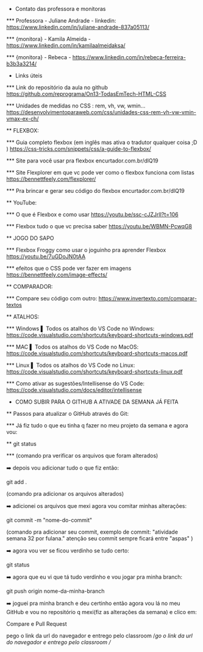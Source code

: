 <!-- Atalho para criar automaticamente
base (html) -->
<!-- Para auto completar automaticamente seu codigo vá até a aba (aquivo=>preferencias=>configurações=>extensões=>emmet 
e inserir esse comando("emmet.triggerExpansionOnTab":true,"files.associations": {"*html":"html"},) -->
<!-- Atalho para commitar html (shift+alt+A )-->

<!-- Inserir recurso de texto ficticio (lorem Ipsum) atalho (>lorem15= adiciona 15 palavras lorem ipsum) (lorem*15= Adiciona 15 linhas) -->

 * Contato das professora e monitoras

*** Professora - Juliane Andrade - linkedin: https://www.linkedin.com/in/juliane-andrade-837a05113/

*** {monitora} - Kamila Almeida - https://www.linkedin.com/in/kamilaalmeidaksa/

*** {monitora} - Rebeca - https://www.linkedin.com/in/rebeca-ferreira-b3b3a3214/


* Links úteis


*** Link do repositório da aula no github
https://github.com/reprograma/On13-TodasEmTech-HTML-CSS

*** Unidades de medidas no CSS : rem, vh, vw, wmin...
https://desenvolvimentoparaweb.com/css/unidades-css-rem-vh-vw-vmin-vmax-ex-ch/


** FLEXBOX:

*** Guia completo flexbox (em inglês mas ativa o tradutor qualquer coisa ;D )
https://css-tricks.com/snippets/css/a-guide-to-flexbox/

*** Site para você usar pra flexbox 
encurtador.com.br/dlQ19

*** Site Flexplorer em que vc pode ver como o flexbox funciona com listas
https://bennettfeely.com/flexplorer/ 

*** Pra brincar e gerar seu código do flexbox
encurtador.com.br/dlQ19

** YouTube:

*** O que é Flexbox e como usar
https://youtu.be/ssc-cJZJrlI?t=106 

*** Flexbox tudo o que vc precisa saber
https://youtu.be/WBMN-PcwqG8

** JOGO DO SAPO

*** Flexbox Froggy como usar o joguinho pra aprender Flexbox
https://youtu.be/7uGDoJN0tAA



*** efeitos que o CSS pode ver fazer em imagens
https://bennettfeely.com/image-effects/


** COMPARADOR: 

*** Compare seu código com outro:
https://www.invertexto.com/comparar-textos


** ATALHOS: 

*** Windows ▌ Todos os atalhos do VS Code no Windows:
https://code.visualstudio.com/shortcuts/keyboard-shortcuts-windows.pdf

*** MAC ▌ Todos os atalhos do VS Code no MacOS:
https://code.visualstudio.com/shortcuts/keyboard-shortcuts-macos.pdf

*** Linux ▌ Todos os atalhos do VS Code no Linux: 
https://code.visualstudio.com/shortcuts/keyboard-shortcuts-linux.pdf

*** Como ativar as sugestões/Intellisense do VS Code: 
https://code.visualstudio.com/docs/editor/intellisense


* COMO SUBIR  PARA O GITHUB A  ATIVADE DA SEMANA JÁ FEITA 

** Passos para atualizar o GitHub através do Git: 

*** Já fiz tudo o que eu tinha q fazer no meu projeto da semana e agora vou:


** git status 

*** (comando pra verificar os arquivos que foram alterados)


➡️ depois vou adicionar tudo o que fiz então:

git add .  

(comando pra adicionar os arquivos alterados)


➡️ adicionei os arquivos que mexi agora vou comitar minhas alterações:


git commit -m "nome-do-commit" 
 
(comando pra adicionar seu commit, exemplo de commit: "atividade semana 32 por fulana."  atenção seu commit sempre ficará entre "aspas" )


➡️ agora vou ver se ficou verdinho se tudo certo:

git status 


➡️ agora que eu vi que tá tudo verdinho e vou jogar pra minha branch:


git push origin nome-da-minha-branch


➡️ joguei pra minha branch e deu certinho então agora vou lá no meu GitHub 
e vou no repositório q mexi(fiz as alterações da semana) e clico em:

Compare e Pull Request


pego o link da url do navegador e entrego pelo classroom
/*go o link da url do navegador e entrego pelo classroom
/*